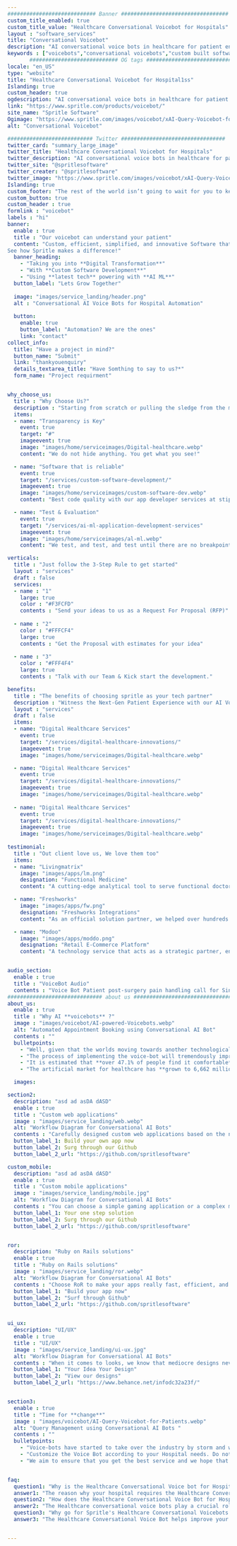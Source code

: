 ```yaml
---
############################ Banner ##################################
custom_title_enabled: true
custom_title_value: "Healthcare Conversational Voicebot for Hospitals"
layout : "software_services"
title: "Conversational Voicebot"
description: "AI conversational voice bots in healthcare for patient engagement. Voice assistance in hospitals to help doctors save time and improvise the patient experience."
keywords : ["voicebots","conversational voicebots","custom built software for healthcare","voice assistance","healthcare conversational voicebots for hospitals"]
       ############################ OG tags #################################
locale: "en_US"
type: "website"
title: "Healthcare Conversational Voicebot for Hospital1ss" 
Islanding: true
custom_header: true
ogdescription: "AI conversational voice bots in healthcare for patient engagement. Voice assistance in hospitals to help doctors save time and improvise the patient experience."   
link: "https://www.spritle.com/products/voicebot/"
site_name: "Spritle Software"
Ogimage: "https://www.spritle.com/images/voicebot/xAI-Query-Voicebot-for-Patients.png.pagespeed.ic._Eo2HDj5Em.webp" 
alt: "Conversational Voicebot" 

########################### Twitter #################################
twitter_card: "summary_large_image"
twitter_title: "Healthcare Conversational Voicebot for Hospitals"  
twitter_description: "AI conversational voice bots in healthcare for patient engagement. Voice assistance in hospitals to help doctors save time and improvise the patient experience."
twitter_site: "@spritlesoftware"
twitter_creater: "@spritlesoftware"
twitter_image: "https://www.spritle.com/images/voicebot/xAI-Query-Voicebot-for-Patients.png.pagespeed.ic._Eo2HDj5Em.webp" 
Islanding: true
custom_footer: "The rest of the world isn’t going to wait for you to keep up with the **ever-evolving future** so what’s stopping you?"
custom_button: true
custom_header : true
formlink : "voicebot"
labels : "hi"
banner:
  enable : true
  title : "Our voicebot can understand your patient"
  content: "Custom, efficient, simplified, and innovative Software that suits your standards & addresses your needs
See how Spritle makes a difference!"
  banner_heading:
    - "Taking you into **Digital Transformation**"
    - "With **Custom Software Development**"
    - "Using **latest tech** powering with **AI ML**"
  button_label: "Lets Grow Together"
    
  image: "images/service_landing/header.png"
  alt : "Conversational AI Voice Bots for Hospital Automation"
   
  button:
    enable: true
    button_label: "Automation? We are the ones"
    link: "contact"
collect_info:
  title: "Have a project in mind?"
  button_name: "Submit"
  link: "thankyouenquiry"
  details_textarea_title: "Have Somthing to say to us?*"
  form_name: "Project requirment"


why_choose_us:
  title : "Why Choose Us?"
  description : "Starting from scratch or pulling the sledge from the middle, we assist you Top to Bottom"
  items:
  - name: "Transparency is Key"
    event: true
    target: "#"
    imageevent: true
    image: "images/home/serviceimages/Digital-healthcare.webp"
    content: "We do not hide anything. You get what you see!"

  - name: "Software that is reliable"
    event: true
    target: "/services/custom-software-development/"
    imageevent: true
    image: "images/home/serviceimages/custom-software-dev.webp"
    content: "Best code quality with our app developer services at stipulated budget."

  - name: "Test & Evaluation"
    event: true
    target: "/services/ai-ml-application-development-services"
    imageevent: true
    image: "images/home/serviceimages/al-ml.webp"
    content: "We test, and test, and test until there are no breakpoints"

verticals:
  title : "Just follow the 3-Step Rule to get started"
  layout : "services"
  draft : false
  services:
  - name : "1"
    large: true
    color : "#F3FCFD"
    contents : "Send your ideas to us as a Request For Proposal (RFP)"
    
  - name : "2"
    color : "#FFFCF4"
    large: true
    contents : "Get the Proposal with estimates for your idea"
    
  - name : "3"
    color : "#FFF4F4"
    large: true
    contents : "Talk with our Team & Kick start the development."

benefits:
  title : "The benefits of choosing spritle as your tech partner"
  description : "Witness the Next-Gen Patient Experience with our AI Voice Bot."
  layout : "services"
  draft : false
  items:
  - name: "Digital Healthcare Services"
    event: true
    target: "/services/digital-healthcare-innovations/"
    imageevent: true
    image: "images/home/serviceimages/Digital-healthcare.webp"

  - name: "Digital Healthcare Services"
    event: true
    target: "/services/digital-healthcare-innovations/"
    imageevent: true
    image: "images/home/serviceimages/Digital-healthcare.webp"
    
  - name: "Digital Healthcare Services"
    event: true
    target: "/services/digital-healthcare-innovations/"
    imageevent: true
    image: "images/home/serviceimages/Digital-healthcare.webp"
   
testimonial:
  title : "Out client love us, We love them too"
  items:
  - name: "Livingmatrix"
    image: "images/apps/lm.png"
    designation: "Functional Medicine"
    content: "A cutting-edge analytical tool to serve functional doctors to get accurate depiction of patient's health based on symptoms, questions  ."

  - name: "Freshworks"
    image: "images/apps/fw.png"
    designation: "Freshworks Integrations"
    content: "As an official solution partner, we helped over hundreds of Freshworks customers, each with a unique and innovative solutions. Know more.."

  - name: "Modoo"
    image: "images/apps/moddo.png"
    designation: "Retail E-Commerce Platform"
    content: "A technology service that acts as a strategic partner, enabling the clients' brands and stores have all the necessary tools to sell more better."


audio_section:
  enable : true
  title : "VoiceBot Audio"
  contents : "Voice Bot Patient post-surgery pain handling call for Singapore Eye Hospital"
############################## about us ################################
about_us:
  enable : true
  title : "Why AI **voicebots** ?" 
  image : "images/voicebot/AI-powered-Voicebots.webp"
  alt: "Automated Appointment Booking using Conversational AI Bot"
  contents : ""
  bulletpoints:
    - "Well, given that the worlds moving towards another technological world it’s only natural that the medical field needs to be following in suite."
    - "The process of implementing the voice-bot will tremendously improve the accessibility of the patients and also make the process smoother and streamlined." 
    - "It is estimated that **over 47.1% of people find it comfortable** to make use of a voice-bot than the usual way."
    - "The artificial market for healthcare has **grown to 6,662 million dollars** making it a hugely viable need in today’s lifestyle."

  images:

section2:
  description: "asd ad asDA dASD"
  enable : true
  title : "Custom web applications"
  image : "images/service_landing/web.webp"
  alt: "Workflow Diagram for Conversational AI Bots"
  contents : "Carefully designed custom web applications based on the needs of our clients. Taking time and effort to create a quality application that is both efficient and effective is something we pride ourselves on."
  button_label_1: Build your own app now
  button_label_2: Surg through our Github
  button_label_2_url: "https://github.com/spritlesoftware"

custom_mobile:
  description: "asd ad asDA dASD"
  enable : true
  title : "Custom mobile applications"
  image : "images/service_landing/mobile.jpg"
  alt: "Workflow Diagram for Conversational AI Bots"
  contents : "You can choose a simple gaming application or a complex management system, we will offer you the best cross-platform app development services. That said aside, we also specialize in Hybrid cross-platform mobile development, to satisfy two mobile OS worlds!"
  button_label_1: Your one step solution
  button_label_2: Surg through our Github
  button_label_2_url: "https://github.com/spritlesoftware"


ror:
  description: "Ruby on Rails solutions"
  enable : true
  title : "Ruby on Rails solutions"
  image : "images/service_landing/ror.webp"
  alt: "Workflow Diagram for Conversational AI Bots"
  contents : "Choose RoR to make your apps really fast, efficient, and reliable. Choose Spritle to develop & deliver you RoR apps real fast & quick. Our 50+ member team with gems and skilled personnel at your service. So, we are always your first choice when it comes to Ruby on Rails."
  button_label_1: "Build your app now"
  button_label_2: "Surf through Github"
  button_label_2_url: "https://github.com/spritlesoftware"


ui_ux:
  description: "UI/UX"
  enable : true
  title : "UI/UX"
  image : "images/service_landing/ui-ux.jpg"
  alt: "Workflow Diagram for Conversational AI Bots"
  contents : "When it comes to looks, we know that mediocre designs never cut it. Our Designers guarantee you the best outlook (UI) and smooth user experience (UX) for your apps. We are undoubtedly the company you are looking for when it comes to UI/UX design."
  button_label_1: "Your Idea Your Design"
  button_label_2: "View our designs"
  button_label_2_url: "https://www.behance.net/infodc32a23f/"


section3:
  enable : true
  title : "Time for **change**"
  image : "images/voicebot/AI-Query-Voicebot-for-Patients.webp"
  alt: "Query Management using Conversational AI Bots "
  contents : ""
  bulletpoints:
    - "Voice-bots have started to take over the industry by storm and we Spritle are going to help you make this process even smoother."
    - "Customize the Voice Bot according to your Hospital needs. Do not worry about the flow, we take care of them for you."
    - "We aim to ensure that you get the best service and we hope that we could play a small yet vital role in Hospital automation."


faq:
  question1: "Why is the Healthcare Conversational Voice bot for Hospitals needed?"
  answer1: "The reason why your hospital requires the Healthcare Conversational Voice bot is due to the simple task of reducing the burden of the nurses by dealing with calls & appointments by making the handling of patients even smoother. "
  question2: "How does the Healthcare Conversational Voice Bot for Hospitals handle the patients? "
  answer2: "The Healthcare conversational voice bots play a crucial role in patient management by making follow-up calls, pre, and post-surgery calls, check-up calls, and appointment calls. This greatly helps to reduce the stress on the medical staffs and improves remote monitoring."
  question3: "Why go for Spritle's Healthcare Conversational Voicebots for Hospitals?"
  answer3: "The Healthcare Conversational Voice Bot helps improve your hospital experience by automating the manual calling process, with seamless implementation of the bot into your existing system. You can reduce a significant percentage in your overall expense spent over manual support. Also, the patient's queries can be handled smoothly without causing any trouble for both the parties."


---
```

